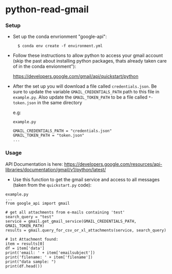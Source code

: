 # python-read-gmail

### Setup 

* Set up the conda envrionment "google-api":

        $ conda env create -f environment.yml 

* Follow these instructions to allow python to access your gmail account (skip the past about installing python packages, thats already taken care of in the conda envionment"):

    https://developers.google.com/gmail/api/quickstart/python

* After the set up you will download a file called `credentials.json`. Be sure to update the variable `GMAIL_CREDENTIALS_PATH` path to this file in `example.py`. Also update the `GMAIL_TOKEN_PATH` to be a file called `*-token.json` in the same directory

    e.g:
    ```
    example.py 

    GMAIL_CREDENTIALS_PATH = "credentials.json"
    GMAIL_TOKEN_PATH = "token.json"
    ...
    ```

### Usage 

API Documentation is here: https://developers.google.com/resources/api-libraries/documentation/gmail/v1/python/latest/

* Use this function to get the gmail service and access to all messages (taken from the `quickstart.py` code):

```
example.py
...
from google_api import gmail

# get all attachments from e-mails containing 'test'
search_query = "test"
service = gmail.get_gmail_service(GMAIL_CREDENTIALS_PATH, GMAIL_TOKEN_PATH)
results = gmail.query_for_csv_or_xl_attachments(service, search_query)

# 1st Attachment found:
item = results[0]
df = item['data']
print('email: ' + item['emailsubject'])
print('filename: ' + item['filename'])
print("data sample: ")
print(df.head())

```

